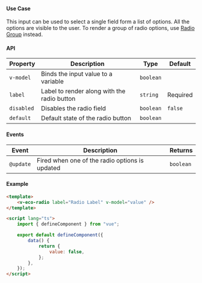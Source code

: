 #### Use Case

This input can be used to select a single field form a list of options. All the options are visible to the user. To render a group of radio options, use [Radio Group](/radio-group) instead.

#### API

| Property   | Description                                 | Type      | Default  |
| ---------- | ------------------------------------------- | --------- | -------- |
| `v-model`  | Binds the input value to a variable         | `boolean` |          |
| `label`    | Label to render along with the radio button | `string`  | Required |
| `disabled` | Disables the radio field                    | `boolean` | `false`  |
| `default`  | Default state of the radio button           | `boolean` |          |

#### Events

| Event     | Description                                    | Returns   |
| --------- | ---------------------------------------------- | --------- |
| `@update` | Fired when one of the radio options is updated | `boolean` |

#### Example

```html
<template>
	<v-eco-radio label="Radio Label" v-model="value" />
</template>

<script lang="ts">
	import { defineComponent } from "vue";

	export default defineComponent({
		data() {
			return {
				value: false,
			};
		},
	});
</script>
```
